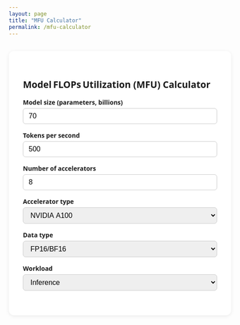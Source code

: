 ```yaml
---
layout: page
title: "MFU Calculator"
permalink: /mfu-calculator
---
```


<div class="mfu-container">
  <h2>Model FLOPs Utilization (MFU) Calculator</h2>

  <label>
    Model size (parameters, billions)
    <input type="number" id="mfu-params" value="70" min="0" step="0.1" />
  </label>

  <label>
    Tokens per second
    <input type="number" id="mfu-tps" value="500" min="0" step="1" />
  </label>

  <label>
    Number of accelerators
    <input type="number" id="mfu-num" value="8" min="1" step="1" />
  </label>

  <label>
    Accelerator type
    <select id="mfu-accel">
      <option value="A100">NVIDIA A100</option>
      <option value="H100">NVIDIA H100</option>
      <option value="B200">NVIDIA B200</option>
      <option value="v5p">TPU v5p</option>
      <option value="v5e">TPU v5e</option>
      <option value="v6e">TPU v6e (Trillium)</option>
      <option value="v7">TPU v7 (Ironwood)</option>
    </select>
  </label>

  <label>
    Data type
    <select id="mfu-dtype">
      <option value="fp8">FP8</option>
      <option value="fp16" selected>FP16/BF16</option>
      <option value="fp32">FP32</option>
    </select>
  </label>

  <label>
    Workload
    <select id="mfu-mode">
      <option value="inference">Inference</option>
      <option value="training">Training</option>
    </select>
  </label>

  <div id="mfu-result" class="mfu-result"></div>
</div>

<style>
  /* --- MFU calculator styles (scoped by the .mfu-container wrapper) --- */
  .mfu-container {
    font-family: system-ui, sans-serif;
    max-width: 640px;
    margin: 2rem auto;
    padding: 2rem;
    background: #ffffff;
    border-radius: 12px;
    box-shadow: 0 2px 8px rgba(0, 0, 0, 0.08);
  }
  .mfu-container label {
    display: block;
    margin-top: 1rem;
    font-weight: 600;
  }
  .mfu-container input,
  .mfu-container select {
    width: 100%;
    padding: 0.5rem 0.75rem;
    margin-top: 0.25rem;
    border: 1px solid #ccc;
    border-radius: 6px;
    font-size: 1rem;
    box-sizing: border-box;
  }
  .mfu-result {
    margin-top: 1.5rem;
    font-size: 1.25rem;
    font-weight: bold;
  }
</style>

<script>
  (function () {
    /*
      Dense peak TFLOPS (no sparsity gimmicks) per‑accelerator, by data type.
      Numbers are rounded public spec values (dense only).
    */
    const PEAK_TFLOPS = {
      A100: { fp32: 19.5, fp16: 312, fp8: 0 },
      H100: { fp32: 67, fp16: 1979, fp8: 3958 },
      B200: { fp32: 75, fp16: 2250, fp8: 4500 },
      v5p: { fp32: 28, fp16: 459, fp8: 0 },
      v5e: { fp32: 11, fp16: 197, fp8: 0 },
      v6e: { fp32: 55, fp16: 918, fp8: 0 },
      v7: { fp32: 277, fp16: 4614, fp8: 0 },
    };

    // Approx FLOPs per token
    function flopsPerToken(paramsB, mode) {
      const n = paramsB * 1e9;
      return (mode === "training" ? 6 : 2) * n;
    }

    const $ = (id) => document.getElementById(id);

    function calculate() {
      const paramsB = parseFloat($("mfu-params").value);
      const tps = parseFloat($("mfu-tps").value);
      const num = parseInt($("mfu-num").value, 10);
      const accel = $("mfu-accel").value;
      const dtype = $("mfu-dtype").value;
      const mode = $("mfu-mode").value;

      if (
        isNaN(paramsB) ||
        isNaN(tps) ||
        isNaN(num) ||
        num <= 0 ||
        paramsB <= 0 ||
        tps <= 0
      ) {
        $("mfu-result").textContent = "";
        return;
      }

      const peakDense = PEAK_TFLOPS[accel][dtype];
      if (!peakDense) {
        $("mfu-result").textContent = `No dense ${dtype.toUpperCase()} spec for ${accel}.`;
        return;
      }

      const usedFlops = flopsPerToken(paramsB, mode) * tps;
      const peakFlops = peakDense * 1e12 * num;
      const mfu = usedFlops / peakFlops;
      $("mfu-result").textContent = `Estimated MFU: ${(mfu * 100).toFixed(2)}%`;
    }

    // Live‑update on every change/input
    [
      "mfu-params",
      "mfu-tps",
      "mfu-num",
      "mfu-accel",
      "mfu-dtype",
      "mfu-mode",
    ].forEach((id) => {
      const el = $(id);
      el.addEventListener("input", calculate);
      el.addEventListener("change", calculate);
    });

    calculate(); // initial
  })();
</script>
